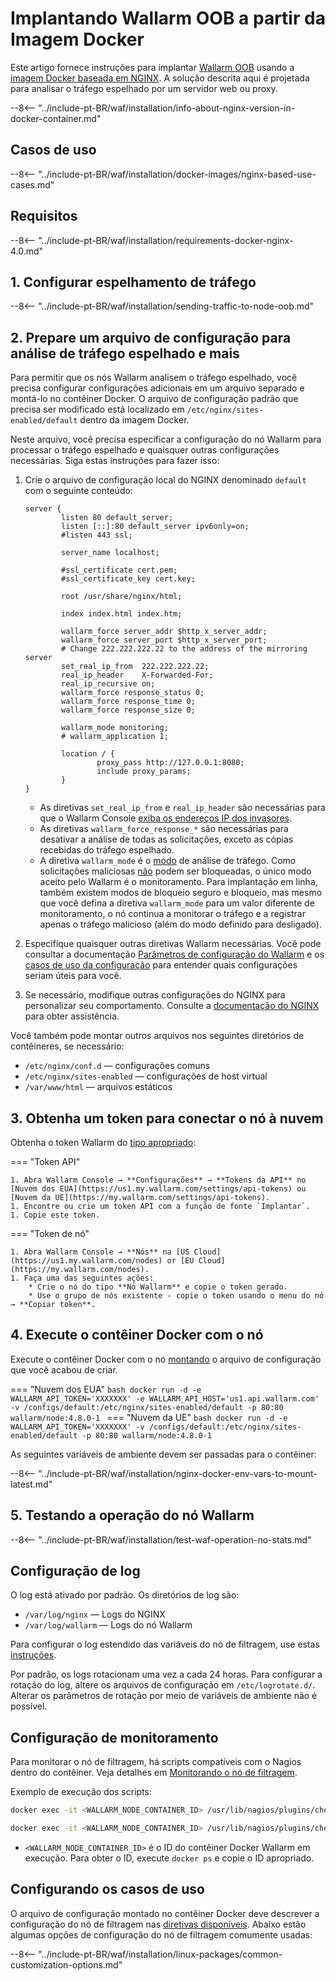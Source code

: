 [doc-wallarm-mode]:           ../../../admin-en/configure-parameters-en.md#wallarm_mode
[doc-config-params]:          ../../../admin-en/configure-parameters-en.md
[doc-monitoring]:             ../../../admin-en/monitoring/intro.md
[waf-mode-instr]:             ../../../admin-en/configure-wallarm-mode.md
[logging-instr]:              ../../../admin-en/configure-logging.md
[proxy-balancer-instr]:       ../../../admin-en/using-proxy-or-balancer-en.md
[process-time-limit-instr]:   ../../../admin-en/configure-parameters-en.md#wallarm_process_time_limit
[allocating-memory-guide]:    ../../../admin-en/configuration-guides/allocate-resources-for-node.md
[nginx-waf-directives]:       ../../../admin-en/configure-parameters-en.md
[graylist-docs]:              ../../../user-guides/ip-lists/graylist.md
[filtration-modes-docs]:      ../../../admin-en/configure-wallarm-mode.md
[application-configuration]:  ../../../user-guides/settings/applications.md
[ptrav-attack-docs]:          ../../../attacks-vulns-list.md#path-traversal
[attacks-in-ui-image]:        ../../../images/admin-guides/test-attacks-quickstart.png
[versioning-policy]:          ../../../updating-migrating/versioning-policy.md#version-list
[node-status-docs]:           ../../../admin-en/configure-statistics-service.md
[node-token]:                 ../../../quickstart.md#deploy-the-wallarm-filtering-node
[api-token]:                  ../../../user-guides/settings/api-tokens.md
[wallarm-token-types]:        ../../../user-guides/nodes/nodes.md#api-and-node-tokens-for-node-creation
[platform]:                   ../../supported-deployment-options.md
[oob-advantages-limitations]: ../overview.md#advantages-and-limitations
[web-server-mirroring-examples]:  overview.md#examples-of-web-server-configuration-for-traffic-mirroring
[memory-instr]:               ../../../admin-en/configuration-guides/allocate-resources-for-node.md
[aws-ecs-docs]:               ../../cloud-platforms/aws/docker-container.md
[gcp-gce-docs]:               ../../cloud-platforms/gcp/docker-container.md
[azure-container-docs]:       ../../cloud-platforms/azure/docker-container.md
[alibaba-ecs-docs]:           ../../cloud-platforms/alibaba-cloud/docker-container.md

# Implantando Wallarm OOB a partir da Imagem Docker

Este artigo fornece instruções para implantar [Wallarm OOB](overview.md) usando a [imagem Docker baseada em NGINX](https://hub.docker.com/r/wallarm/node). A solução descrita aqui é projetada para analisar o tráfego espelhado por um servidor web ou proxy.

--8<-- "../include-pt-BR/waf/installation/info-about-nginx-version-in-docker-container.md"

## Casos de uso

--8<-- "../include-pt-BR/waf/installation/docker-images/nginx-based-use-cases.md"

## Requisitos

--8<-- "../include-pt-BR/waf/installation/requirements-docker-nginx-4.0.md"

## 1. Configurar espelhamento de tráfego

--8<-- "../include-pt-BR/waf/installation/sending-traffic-to-node-oob.md"

## 2. Prepare um arquivo de configuração para análise de tráfego espelhado e mais

Para permitir que os nós Wallarm analisem o tráfego espelhado, você precisa configurar configurações adicionais em um arquivo separado e montá-lo no contêiner Docker. O arquivo de configuração padrão que precisa ser modificado está localizado em `/etc/nginx/sites-enabled/default` dentro da imagem Docker.

Neste arquivo, você precisa especificar a configuração do nó Wallarm para processar o tráfego espelhado e quaisquer outras configurações necessárias. Siga estas instruções para fazer isso:

1. Crie o arquivo de configuração local do NGINX denominado `default` com o seguinte conteúdo:

    ```
    server {
            listen 80 default_server;
            listen [::]:80 default_server ipv6only=on;
            #listen 443 ssl;

            server_name localhost;

            #ssl_certificate cert.pem;
            #ssl_certificate_key cert.key;

            root /usr/share/nginx/html;

            index index.html index.htm;

            wallarm_force server_addr $http_x_server_addr;
            wallarm_force server_port $http_x_server_port;
            # Change 222.222.222.22 to the address of the mirroring server
            set_real_ip_from  222.222.222.22;
            real_ip_header    X-Forwarded-For;
            real_ip_recursive on;
            wallarm_force response_status 0;
            wallarm_force response_time 0;
            wallarm_force response_size 0;

            wallarm_mode monitoring;
            # wallarm_application 1;

            location / {
                    proxy_pass http://127.0.0.1:8080;
                    include proxy_params;
            }
    }
    ```

    * As diretivas `set_real_ip_from` e `real_ip_header` são necessárias para que o Wallarm Console [exiba os endereços IP dos invasores][proxy-balancer-instr].
    * As diretivas `wallarm_force_response_*` são necessárias para desativar a análise de todas as solicitações, exceto as cópias recebidas do tráfego espelhado.
    * A diretiva `wallarm_mode` é o [modo][waf-mode-instr] de análise de tráfego. Como solicitações maliciosas [não][oob-advantages-limitations] podem ser bloqueadas, o único modo aceito pelo Wallarm é o monitoramento. Para implantação em linha, também existem modos de bloqueio seguro e bloqueio, mas mesmo que você defina a diretiva `wallarm_mode` para um valor diferente de monitoramento, o nó continua a monitorar o tráfego e a registrar apenas o tráfego malicioso (além do modo definido para desligado).
1. Especifique quaisquer outras diretivas Wallarm necessárias. Você pode consultar a documentação [Parâmetros de configuração do Wallarm](../../../admin-en/configure-parameters-en.md) e os [casos de uso da configuração](#configuring-the-use-cases) para entender quais configurações seriam úteis para você.
1. Se necessário, modifique outras configurações do NGINX para personalizar seu comportamento. Consulte a [documentação do NGINX](https://nginx.org/en/docs/beginners_guide.html) para obter assistência.

Você também pode montar outros arquivos nos seguintes diretórios de contêineres, se necessário:

* `/etc/nginx/conf.d` — configurações comuns
* `/etc/nginx/sites-enabled` — configurações de host virtual
* `/var/www/html` — arquivos estáticos

## 3. Obtenha um token para conectar o nó à nuvem

Obtenha o token Wallarm do [tipo apropriado][wallarm-token-types]:

=== "Token API"

    1. Abra Wallarm Console → **Configurações** → **Tokens da API** no [Nuvem dos EUA](https://us1.my.wallarm.com/settings/api-tokens) ou [Nuvem da UE](https://my.wallarm.com/settings/api-tokens).
    1. Encontre ou crie um token API com a função de fonte `Implantar`.
    1. Copie este token.

=== "Token de nó"

    1. Abra Wallarm Console → **Nós** na [US Cloud](https://us1.my.wallarm.com/nodes) or [EU Cloud](https://my.wallarm.com/nodes).
    1. Faça uma das seguintes ações: 
        * Crie o nó do tipo **Nó Wallarm** e copie o token gerado.
        * Use o grupo de nós existente - copie o token usando o menu do nó → **Copiar token**.

## 4. Execute o contêiner Docker com o nó

Execute o contêiner Docker com o nó [montando](https://docs.docker.com/storage/volumes/) o arquivo de configuração que você acabou de criar.

=== "Nuvem dos EUA"
    ```bash
    docker run -d -e WALLARM_API_TOKEN='XXXXXXX' -e WALLARM_API_HOST='us1.api.wallarm.com' -v /configs/default:/etc/nginx/sites-enabled/default -p 80:80 wallarm/node:4.8.0-1
    ```
=== "Nuvem da UE"
    ```bash
    docker run -d -e WALLARM_API_TOKEN='XXXXXXX' -v /configs/default:/etc/nginx/sites-enabled/default -p 80:80 wallarm/node:4.8.0-1
    ```

As seguintes variáveis de ambiente devem ser passadas para o contêiner:

--8<-- "../include-pt-BR/waf/installation/nginx-docker-env-vars-to-mount-latest.md"

## 5. Testando a operação do nó Wallarm

--8<-- "../include-pt-BR/waf/installation/test-waf-operation-no-stats.md"

## Configuração de log

O log está ativado por padrão. Os diretórios de log são:

* `/var/log/nginx` — Logs do NGINX
* `/var/log/wallarm` — Logs do nó Wallarm

Para configurar o log estendido das variáveis do nó de filtragem, use estas [instruções](../../../admin-en/configure-logging.md).

Por padrão, os logs rotacionam uma vez a cada 24 horas. Para configurar a rotação do log, altere os arquivos de configuração em `/etc/logrotate.d/`. Alterar os parâmetros de rotação por meio de variáveis de ambiente não é possível. 

## Configuração de monitoramento

Para monitorar o nó de filtragem, há scripts compatíveis com o Nagios dentro do contêiner. Veja detalhes em [Monitorando o nó de filtragem][doc-monitoring].

Exemplo de execução dos scripts:

``` bash
docker exec -it <WALLARM_NODE_CONTAINER_ID> /usr/lib/nagios/plugins/check_wallarm_tarantool_timeframe -w 1800 -c 900
```

``` bash
docker exec -it <WALLARM_NODE_CONTAINER_ID> /usr/lib/nagios/plugins/check_wallarm_export_delay -w 120 -c 300
```

* `<WALLARM_NODE_CONTAINER_ID>` é o ID do contêiner Docker Wallarm em execução. Para obter o ID, execute `docker ps` e copie o ID apropriado.

## Configurando os casos de uso

O arquivo de configuração montado no contêiner Docker deve descrever a configuração do nó de filtragem nas [diretivas disponíveis](../../../admin-en/configure-parameters-en.md). Abaixo estão algumas opções de configuração do nó de filtragem comumente usadas:

--8<-- "../include-pt-BR/waf/installation/linux-packages/common-customization-options.md"